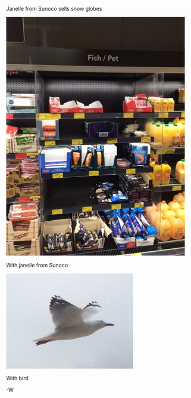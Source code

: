 Janelle from Sunoco sells snow globes

 ![lol][image1]

 [image1]: /images/2018/1/2018-1-7-sunoco-image1.jpeg

With janelle from Sunoco

 ![lol][image2]

 [image2]: /images/2018/1/2018-1-7-sunoco-image2.jpeg

With bird

-W
